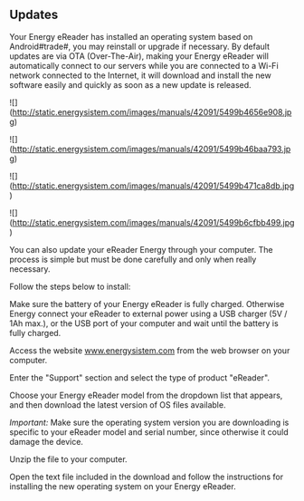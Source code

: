## Updates

Your Energy eReader has installed an operating system based on Android#trade#, you may reinstall or upgrade if necessary. By default updates are via OTA (Over-The-Air), making your Energy eReader will automatically connect to our servers while you are connected to a Wi-Fi network connected to the Internet, it will download and install the new software easily and quickly as soon as a new update is released.

![] (http://static.energysistem.com/images/manuals/42091/5499b4656e908.jpg)

![] (http://static.energysistem.com/images/manuals/42091/5499b46baa793.jpg)

![] (http://static.energysistem.com/images/manuals/42091/5499b471ca8db.jpg)

![] (http://static.energysistem.com/images/manuals/42091/5499b6cfbb499.jpg)

You can also update your eReader Energy through your computer. The process is simple but must be done carefully and only when really necessary.

Follow the steps below to install:

Make sure the battery of your Energy eReader is fully charged. Otherwise Energy connect your eReader to external power using a USB charger (5V / 1Ah max.), or the USB port of your computer and wait until the battery is fully charged.

Access the website www.energysistem.com from the web browser on your computer.

Enter the "Support" section and select the type of product "eReader".

Choose your Energy eReader model from the dropdown list that appears, and then download the latest version of OS files available.

*Important:*
Make sure the operating system version you are downloading is specific to your eReader model and serial number, since otherwise it could damage the device.

Unzip the file to your computer.

Open the text file included in the download and follow the instructions for installing the new operating system on your Energy eReader.
